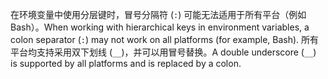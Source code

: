 <span data-ttu-id="00e5e-101">在环境变量中使用分层键时，冒号分隔符 (`:`) 可能无法适用于所有平台（例如 Bash）。</span><span class="sxs-lookup"><span data-stu-id="00e5e-101">When working with hierarchical keys in environment variables, a colon separator (`:`) may not work on all platforms (for example, Bash).</span></span> <span data-ttu-id="00e5e-102">所有平台均支持采用双下划线 (`__`)，并可以用冒号替换。</span><span class="sxs-lookup"><span data-stu-id="00e5e-102">A double underscore (`__`) is supported by all platforms and is replaced by a colon.</span></span>